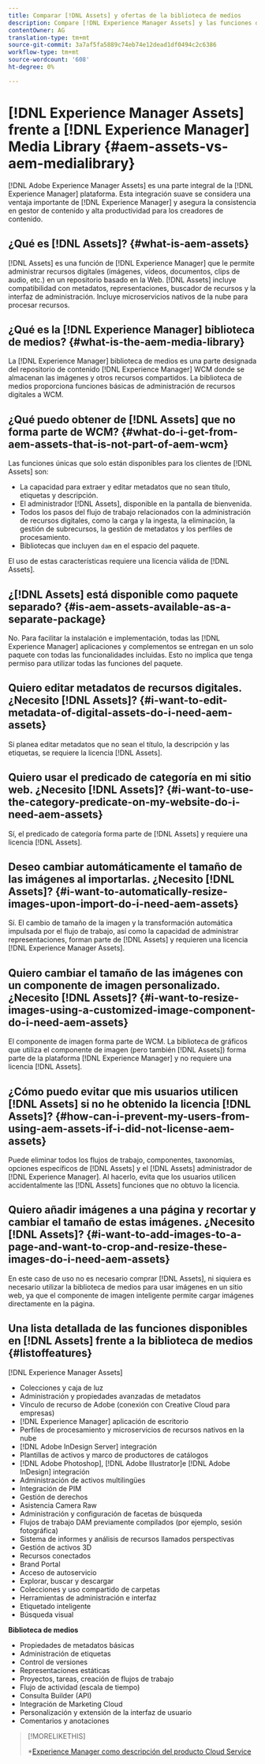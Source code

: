 ```yaml
---
title: Comparar [!DNL Assets] y ofertas de la biblioteca de medios
description: Compare [!DNL Experience Manager Assets] y las funciones de la biblioteca de medios y conozca las diferencias.
contentOwner: AG
translation-type: tm+mt
source-git-commit: 3a7af5fa5889c74eb74e12dead1df0494c2c6386
workflow-type: tm+mt
source-wordcount: '608'
ht-degree: 0%

---
```



# [!DNL Experience Manager Assets] frente a  [!DNL Experience Manager] Media Library  {#aem-assets-vs-aem-medialibrary}

[!DNL Adobe Experience Manager Assets] es una parte integral de la  [!DNL Experience Manager] plataforma. Esta integración suave se considera una ventaja importante de [!DNL Experience Manager] y asegura la consistencia en gestor de contenido y alta productividad para los creadores de contenido.

## ¿Qué es [!DNL Assets]? {#what-is-aem-assets}

[!DNL Assets] es una función de  [!DNL Experience Manager] que le permite administrar recursos digitales (imágenes, vídeos, documentos, clips de audio, etc.) en un repositorio basado en la Web. [!DNL Assets] incluye compatibilidad con metadatos, representaciones, buscador de recursos y la interfaz de administración. Incluye microservicios nativos de la nube para procesar recursos.

## ¿Qué es la [!DNL Experience Manager] biblioteca de medios? {#what-is-the-aem-media-library}

La [!DNL Experience Manager] biblioteca de medios es una parte designada del repositorio de contenido [!DNL Experience Manager] WCM donde se almacenan las imágenes y otros recursos compartidos. La biblioteca de medios proporciona funciones básicas de administración de recursos digitales a WCM.

## ¿Qué puedo obtener de [!DNL Assets] que no forma parte de WCM? {#what-do-i-get-from-aem-assets-that-is-not-part-of-aem-wcm}

Las funciones únicas que solo están disponibles para los clientes de [!DNL Assets] son:

* La capacidad para extraer y editar metadatos que no sean título, etiquetas y descripción.
* El administrador [!DNL Assets], disponible en la pantalla de bienvenida.
* Todos los pasos del flujo de trabajo relacionados con la administración de recursos digitales, como la carga y la ingesta, la eliminación, la gestión de subrecursos, la gestión de metadatos y los perfiles de procesamiento.
* Bibliotecas que incluyen `dam` en el espacio del paquete.

El uso de estas características requiere una licencia válida de [!DNL Assets].

## ¿[!DNL Assets] está disponible como paquete separado? {#is-aem-assets-available-as-a-separate-package}

No. Para facilitar la instalación e implementación, todas las [!DNL Experience Manager] aplicaciones y complementos se entregan en un solo paquete con todas las funcionalidades incluidas. Esto no implica que tenga permiso para utilizar todas las funciones del paquete.

## Quiero editar metadatos de recursos digitales. ¿Necesito [!DNL Assets]? {#i-want-to-edit-metadata-of-digital-assets-do-i-need-aem-assets}

Si planea editar metadatos que no sean el título, la descripción y las etiquetas, se requiere la licencia [!DNL Assets].

## Quiero usar el predicado de categoría en mi sitio web. ¿Necesito [!DNL Assets]? {#i-want-to-use-the-category-predicate-on-my-website-do-i-need-aem-assets}

Sí, el predicado de categoría forma parte de [!DNL Assets] y requiere una licencia [!DNL Assets].

## Deseo cambiar automáticamente el tamaño de las imágenes al importarlas. ¿Necesito [!DNL Assets]? {#i-want-to-automatically-resize-images-upon-import-do-i-need-aem-assets}

Sí. El cambio de tamaño de la imagen y la transformación automática impulsada por el flujo de trabajo, así como la capacidad de administrar representaciones, forman parte de [!DNL Assets] y requieren una licencia [!DNL Experience Manager Assets].

## Quiero cambiar el tamaño de las imágenes con un componente de imagen personalizado. ¿Necesito [!DNL Assets]? {#i-want-to-resize-images-using-a-customized-image-component-do-i-need-aem-assets}

El componente de imagen forma parte de WCM. La biblioteca de gráficos que utiliza el componente de imagen (pero también [!DNL Assets]) forma parte de la plataforma [!DNL Experience Manager] y no requiere una licencia [!DNL Assets].

## ¿Cómo puedo evitar que mis usuarios utilicen [!DNL Assets] si no he obtenido la licencia [!DNL Assets]? {#how-can-i-prevent-my-users-from-using-aem-assets-if-i-did-not-license-aem-assets}

Puede eliminar todos los flujos de trabajo, componentes, taxonomías, opciones específicos de [!DNL Assets] y el [!DNL Assets] administrador de [!DNL Experience Manager]. Al hacerlo, evita que los usuarios utilicen accidentalmente las [!DNL Assets] funciones que no obtuvo la licencia.

## Quiero añadir imágenes a una página y recortar y cambiar el tamaño de estas imágenes. ¿Necesito [!DNL Assets]? {#i-want-to-add-images-to-a-page-and-want-to-crop-and-resize-these-images-do-i-need-aem-assets}

En este caso de uso no es necesario comprar [!DNL Assets], ni siquiera es necesario utilizar la biblioteca de medios para usar imágenes en un sitio web, ya que el componente de imagen inteligente permite cargar imágenes directamente en la página.

## Una lista detallada de las funciones disponibles en [!DNL Assets] frente a la biblioteca de medios {#listoffeatures}

[!DNL Experience Manager Assets]

* Colecciones y caja de luz
* Administración y propiedades avanzadas de metadatos
* Vínculo de recurso de Adobe (conexión con Creative Cloud para empresas)
* [!DNL Experience Manager] aplicación de escritorio
* Perfiles de procesamiento y microservicios de recursos nativos en la nube
* [!DNL Adobe InDesign Server] integración
* Plantillas de activos y marco de productores de catálogos
* [!DNL Adobe Photoshop],  [!DNL Adobe Illustrator]e  [!DNL Adobe InDesign] integración
* Administración de activos multilingües
* Integración de PIM
* Gestión de derechos
* Asistencia Camera Raw
* Administración y configuración de facetas de búsqueda
* Flujos de trabajo DAM previamente compilados (por ejemplo, sesión fotográfica)
* Sistema de informes y análisis de recursos llamados perspectivas
* Gestión de activos 3D
* Recursos conectados
* Brand Portal
* Acceso de autoservicio
* Explorar, buscar y descargar
* Colecciones y uso compartido de carpetas
* Herramientas de administración e interfaz
* Etiquetado inteligente
* Búsqueda visual

**Biblioteca de medios**

* Propiedades de metadatos básicas
* Administración de etiquetas
* Control de versiones
* Representaciones estáticas
* Proyectos, tareas, creación de flujos de trabajo
* Flujo de actividad (escala de tiempo)
* Consulta Builder (API)
* Integración de Marketing Cloud
* Personalización y extensión de la interfaz de usuario
* Comentarios y anotaciones

>[!MORELIKETHIS]
>
>*[Experience Manager como descripción del producto Cloud Service](https://helpx.adobe.com/legal/product-descriptions/adobe-experience-manager-cloud-service.html)
